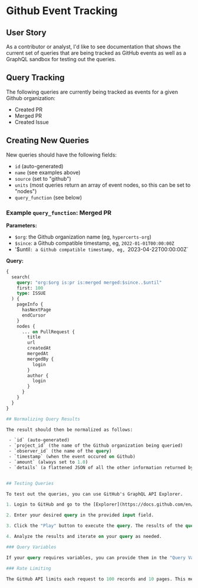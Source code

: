 # Github Event Tracking

## User Story

As a contributor or analyst, I'd like to see documentation that shows the current set of queries that are being tracked as GitHub events as well as a GraphQL sandbox for testing out the queries.

## Query Tracking

The following queries are currently being tracked as events for a given Github organization:

- Created PR
- Merged PR
- Created Issue

## Creating New Queries

New queries should have the following fields:

- `id` (auto-generated)
- `name` (see examples above)
- `source` (set to "github")
- `units` (most queries return an array of event nodes, so this can be set to "nodes")
- `query_function` (see below)

### Example `query_function`: Merged PR

**Parameters:**

- `$org`: the Github organization name (eg, `hypercerts-org`)
- `$since`: a Github compatible timestamp, eg, `2022-01-01T00:00:00Z`
- '$until`: a Github compatible timestamp, eg, `2023-04-22T00:00:00Z`

**Query:**

```graphql
{
  search(
    query: "org:$org is:pr is:merged merged:$since..$until"
    first: 100
    type: ISSUE
  ) {
    pageInfo {
      hasNextPage
      endCursor
    }
    nodes {
      ... on PullRequest {
        title
        url
        createdAt
        mergedAt
        mergedBy {
          login
        }
        author {
          login
        }
      }
    }
  }
}

## Normalizing Query Results

The result should then be normalized as follows:

 - `id` (auto-generated)
 - `project_id` (the name of the Github organization being queried)
 - `observer_id` (the name of the query)
 - `timestamp` (when the event occured on Github)
 - `amount` (always set to 1.0)
 - `details` (a flattened JSON of all the other information returned by the query)


## Testing Queries

To test out the queries, you can use GitHub's GraphQL API Explorer.

1. Login to GitHub and go to the [Explorer](https://docs.github.com/en/graphql/overview/explorer). Once there, you will see an interactive GraphQL environment where you can enter queries.

2. Enter your desired query in the provided input field.

3. Click the "Play" button to execute the query. The results of the query will be displayed in the response panel below.

4. Analyze the results and iterate on your query as needed.

### Query Variables

If your query requires variables, you can provide them in the "Query Variables" section of the GraphQL Explorer. This allows you to pass dynamic values to your queries.

### Rate Limiting

The GitHub API limits each request to 100 records and 10 pages. This means you can't extract more than 1000 records from a single query. You can break the query up into smaller pieces by reducing the date range, or providing other filtering parameters.
```

